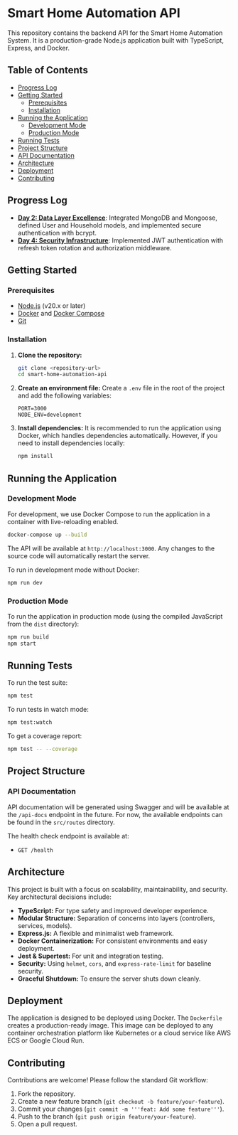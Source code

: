 # Smart Home Automation API

This repository contains the backend API for the Smart Home Automation System. It is a production-grade Node.js application built with TypeScript, Express, and Docker.

## Table of Contents

- [Progress Log](#progress-log)
- [Getting Started](#getting-started)
  - [Prerequisites](#prerequisites)
  - [Installation](#installation)
- [Running the Application](#running-the-application)
  - [Development Mode](#development-mode)
  - [Production Mode](#production-mode)
- [Running Tests](#running-tests)
- [Project Structure](#project-structure)
- [API Documentation](#api-documentation)
- [Architecture](#architecture)
- [Deployment](#deployment)
- [Contributing](#contributing)

## Progress Log

- [**Day 2: Data Layer Excellence**](docs/day-2.md): Integrated MongoDB and Mongoose, defined User and Household models, and implemented secure authentication with bcrypt.
- [**Day 4: Security Infrastructure**](docs/day-4.md): Implemented JWT authentication with refresh token rotation and authorization middleware.

## Getting Started

### Prerequisites

- [Node.js](https://nodejs.org/) (v20.x or later)
- [Docker](https://www.docker.com/) and [Docker Compose](https://docs.docker.com/compose/)
- [Git](https://git-scm.com/)

### Installation

1.  **Clone the repository:**
    ```bash
    git clone <repository-url>
    cd smart-home-automation-api
    ```

2.  **Create an environment file:**
    Create a `.env` file in the root of the project and add the following variables:
    ```env
    PORT=3000
    NODE_ENV=development
    ```

3.  **Install dependencies:**
    It is recommended to run the application using Docker, which handles dependencies automatically. However, if you need to install dependencies locally:
    ```bash
    npm install
    ```

## Running the Application

### Development Mode

For development, we use Docker Compose to run the application in a container with live-reloading enabled.

```bash
docker-compose up --build
```

The API will be available at `http://localhost:3000`. Any changes to the source code will automatically restart the server.

To run in development mode without Docker:
```bash
npm run dev
```

### Production Mode

To run the application in production mode (using the compiled JavaScript from the `dist` directory):

```bash
npm run build
npm start
```

## Running Tests

To run the test suite:

```bash
npm test
```

To run tests in watch mode:

```bash
npm test:watch
```

To get a coverage report:
```bash
npm test -- --coverage
```

## Project Structure

### API Documentation

API documentation will be generated using Swagger and will be available at the `/api-docs` endpoint in the future. For now, the available endpoints can be found in the `src/routes` directory.

The health check endpoint is available at:
- `GET /health`

## Architecture

This project is built with a focus on scalability, maintainability, and security. Key architectural decisions include:

- **TypeScript:** For type safety and improved developer experience.
- **Modular Structure:** Separation of concerns into layers (controllers, services, models).
- **Express.js:** A flexible and minimalist web framework.
- **Docker Containerization:** For consistent environments and easy deployment.
- **Jest & Supertest:** For unit and integration testing.
- **Security:** Using `helmet`, `cors`, and `express-rate-limit` for baseline security.
- **Graceful Shutdown:** To ensure the server shuts down cleanly.

## Deployment

The application is designed to be deployed using Docker. The `Dockerfile` creates a production-ready image. This image can be deployed to any container orchestration platform like Kubernetes or a cloud service like AWS ECS or Google Cloud Run.

## Contributing

Contributions are welcome! Please follow the standard Git workflow:

1.  Fork the repository.
2.  Create a new feature branch (`git checkout -b feature/your-feature`).
3.  Commit your changes (`git commit -m '''feat: Add some feature'''`).
4.  Push to the branch (`git push origin feature/your-feature`).
5.  Open a pull request.
